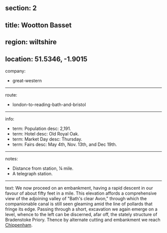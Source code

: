 section: 2
----
title: Wootton Basset
----
region: wiltshire
----
location: 51.5346, -1.9015
----
company:
- great-western
----
route:
- london-to-reading-bath-and-bristol
----
info:
- term: Population
  desc: 2,191.
- term: Hotel
  desc: Old Royal Oak.
- term: Market Day
  desc: Thursday.
- term: Fairs
  desc: May 4th, Nov. 13th, and Dec 19th.
----
notes:
- Distance from station, ¼ mile.
- A telegraph station.
----
text: We now proceed on an embankment, having a rapid descent in our favour of about fifty feet in a mile. This elevation affords a comprehensive view of the adjoining valley of "Bath's clear Avon," through which the companionable canal is still seen gleaming amid the line of pollards that fringe its edge. Passing through a short, excavation we again emerge on a level, whence to the left can be discerned, afar off, the stately structure of Bradenstoke Priory. Thence by alternate cutting and embankment we reach [Chippenham](/stations/chippenham).
